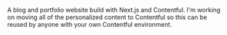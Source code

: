 A blog and portfolio website build with Next.js and Contentful. I'm working on moving all of the personalized content to Contentful so this can be reused by anyone with your own Contentful environment.
